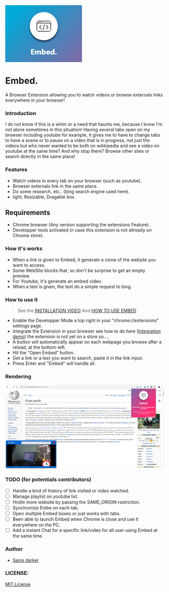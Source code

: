 <img src="logo.PNG" />

# Embed.

A Browser Extension allowing you to watch videos or browse externals links everywhere in your browser!

### Introduction
I do not know if this is a whim or a need that haunts me, because I know I'm not alone sometimes in this situation! Having several tabs open on my browser including youtube for example, it gives me to have to change tabs to have a scene or to pause on a video that is in progress, not just the videos but who never wanted to be both on wikkipedia and see a video on youtube at the same time? And why stop there? Browse other sites or search directly in the same place!

### Features

- Watch videos in every tab on your browser (such as youtube).
- Browser externals link in the same place.
- Do some research, etc.. (bing search engine used here).
- light, Resizable, Dragable box.

## Requirements

- Chrome browser (Any version supporting the extensions Feature).
- Developper tools activated (n case this extension is not allready on Chrome store).

### How it's works

- When a link is given to Embed, it generate a clone of the website you want to access.
- Some WebSite blocks that, so don't be surprise to get an empty preview.
- For Youtube, it's generate an embed video.
- When a text is given, the text do a simple request to bing.

### How to use it

> See the <a href="https://youtu.be/OTYhsvwlsmc" target="_blank">INSTALLATION VIDEO</a>
> And <a href="https://youtu.be/d0GykE_UcN4" target="_blank">HOW TO USE EMBED</a>

* Enable the Developper Mode a top right in your "chrome://extensions" settings page.
* Integrate the Extension in your browser see how to do here (<a href="https://youtu.be/OTYhsvwlsmc">Integration demo</a>) the extension is not yet on a store so....
* A button will automatically appear on each webpage you browse after a reload, at the bottom-left.
* Hit the "Open Embed" button.
* Get a link or a text you want to search, paste it in the link input.
* Press Enter and "Embed" will handle all.

### Rendering

<img src="render.PNG" />

### TODO (for potentials contributors)

- [ ] Handle a kind of history of link visited or video watched.
- [ ] Manage playlist on youtube list.
- [ ] Hndle more website by passing the SAME_ORIGIN restriction.
- [ ] Synchronize Embe on each tab.
- [ ] Open multiple Embed boxes or just works with tabs.
- [ ] Been able to launch Embed when Chrome is close and use it everywhere on the PC.
- [ ] Add a instant Chat for a specific link/video for all user using Embed at the same time.

### Author

- [Sanix darker](https://github.com/Sanix-Darker)

### LICENSE:

[MIT License](https://github.com/Sanix-Darker/embed/blob/master/LICENSE)